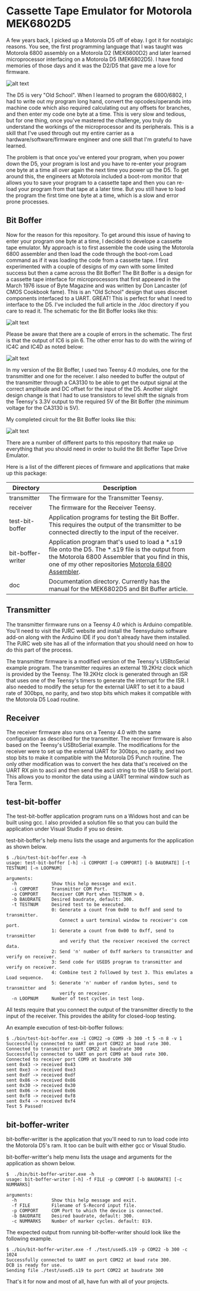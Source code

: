 
# Cassette Tape Emulator for Motorola MEK6802D5

A few years back, I picked up a Motorola D5 off of ebay.  I got it for nostalgic reasons.  You see, the first programming language that I was taught was Motorola 6800 assembly on a Motorola D2 (MEK6800D2) and later learned microprocessor interfacing on a Motorola D5 (MEK6802D5).  I have fond memories of those days and it was the D2/D5 that gave me a love for firmware.  

![alt text](./images/mek6802d5.jpg?raw=true "MEK6802D5")

The D5 is very "Old School".  When I learned to program the 6800/6802, I had to write out my program long hand, convert the opcodes/operands into machine code which also required calculating out any offsets for branches, and then enter my code one byte at a time.  This is very slow and tedious, but for one thing, once you've mastered the challenge, you truly do understand the workings of the microprocessor and its peripherals.  This is a skill that I've used through out my entire carrier as a hardware/software/firmware engineer and one skill that I'm grateful to have learned.  

The problem is that once you've entered your program, when you power down the D5, your program is lost and you have to re-enter your program one byte at a time all over again the next time you power up the D5.  To get around this, the engineers at Motorola included a boot-rom monitor that allows you to save your program to a cassette tape and then you can re-load your program from that tape at a later time.  But you still have to load the program the first time one byte at a time, which is a slow and error prone processes.

Bit Boffer
---

Now for the reason for this repository.  To get around this issue of having to enter your program one byte at a time, I decided to develope a cassette tape emulator.  My approach is to first assemble the code using the Motorola 6800 assembler and then load the code through the boot-rom Load command as if it was loading the code from a cassette tape.  I first experimented with a couple of designs of my own with some limited success but then a came across the Bit Boffer!  The Bit Boffer is a design for a cassette tape interface for microprocessors that first appeared in the March 1976 issue of Byte Magazine and was written by Don Lancaster (of CMOS Cookbook fame).  This is an "Old School" design that uses discreet components interfaced to a UART.  GREAT!  This is perfect for what I need to interface to the D5.  I've included the full article in the ./doc directory if you care to read it.  The schematic for the Bit Boffer looks like this:

![alt text](./images/bit-boffer_schematic.jpg?raw=true "Bit Boffer Schematic")

Please be aware that there are a couple of errors in the schematic. The first is that the output of IC6 is pin 6.  The other error has to do with the wiring of IC4C and IC4D as noted below:

![alt text](./images/ic4-correction.jpg?raw=true "IC4 Correction")

In my version of the Bit Boffer, I used two Teensy 4.0 modules, one for the transmitter and one for the receiver.  I also needed to buffer the output of the transmitter through a CA3130 to be able to get the output signal at the correct amplitude and DC offset for the input of the D5.  Another slight design change is that I had to use transistors to level shift the signals from the Teensy's 3.3V output to the required 5V of the Bit Boffer (the minimum voltage for the CA3130 is 5V). 

My completed circuit for the Bit Boffer looks like this:

![alt text](./images/bit-boffer_circuit.jpg?raw=true "Bit Boffer Circuit")

There are a number of different parts to this repository that make up everything that you should need in order to build the Bit Boffer Tape Drive Emulator.

Here is a list of the different pieces of firmware and applications that make up this package:

| Directory | Description |
| ---| --- |
| transmitter       | The firmware for the Transmitter Teensy. |
| receiver          | The firmware for the Receiver Teensy. |
| test-bit-boffer   | Application programs for testing the Bit Boffer.  This requires the output of the transmitter to be connected directly to the input of the receiver. |
| bit-boffer-writer | Application program that's used to load a *.s19 file onto the D5.  The *.s19 file is the output from the Motorola 6800 Assembler that you find in this, one of my other repositories [Motorola 6800 Assembler](https://github.com/JimInCA/motorola-6800-assembler).|
| doc | Documentation directory.  Currently has the manual for the MEK6802D5 and Bit Buffer article. |

Transmitter
---
The transmitter firmware runs on a Teensy 4.0 which is Arduino compatible.  You'll need to visit the PJRC website and install the Teensyduino software add-on along with the Arduino IDE if you don't already have them installed.  The PJRC web site has all of the information that you should need on how to do this part of the process.

The transmitter firmware is a modified version of the Teensy's USBtoSerial example program.  The transmitter requires an external 19.2KHz clock which is provided by the Teensy.  The 19.2KHz clock is generated through an ISR that uses one of the Teensy's timers to generate the interrupt for the ISR.  I also needed to modify the setup for the external UART to set it to a baud rate of 300bps, no parity, and two stop bits which makes it compatible with the Motorola D5 Load routine. 

Receiver
---
The receiver firmware also runs on a Teensy 4.0 with the same configuration as described for the transmitter.  The receiver firmware is also based on the Teensy's USBtoSerial example.  The modifications for the receiver were to set up the external UART for 300bps, no parity, and two stop bits to make it compatible with the Motorola D5 Punch routine.  The only other modification was to convert the hex data that's received on the UART RX pin to ascii and then send the ascii string to the USB to Serial port.  This allows you to monitor the data using a UART terminal window such as Tera Term.  

test-bit-boffer
---
The test-bit-boffer application program runs on a Widows host and can be built using gcc.  I also provided a solution file so that you can build the application under Visual Studio if you so desire.

test-bit-boffer's help menu lists the usage and arguments for the application as shown below.

```
$ ./bin/test-bit-boffer.exe -h
usage: test-bit-boffer [-h] -i COMPORT [-o COMPORT] [-b BAUDRATE] [-t TESTNUM] [-n LOOPNUM]

arguments:
  -h             Show this help message and exit.
  -i COMPORT     Transmitter COM Port.
  -o COMPORT     Receiver COM Port when TESTNUM > 0.
  -b BAUDRATE    Desired baudrate, default: 300.
  -t TESTNUM     Desired test to be executed.
                 0: Generate a count from 0x00 to 0xff and send to transmitter.
                    Connect a uart terminal window to receiver's com port.
                 1: Generate a count from 0x00 to 0xff, send to transmitter
                    and verify that the receiver received the correct data.
                 2: Send 'n' number of 0xff markers to transmitter and verify on receiver.
                 3: Send code for USED5 program to transmitter and verify on receiver.
                 4: Combine test 2 followed by test 3. This emulates a Load sequence.
                 5: Generate 'n' number of random bytes, send to transmitter and
                    verify on receiver.
  -n LOOPNUM     Number of test cycles in test loop.
```

All tests require that you connect the output of the transmitter directly to the input of the receiver.  This provides the ability for closed-loop testing.  

An example execution of test-bit-boffer follows:
```
$ ./bin/test-bit-boffer.exe -i COM22 -o COM9 -b 300 -t 5 -n 8 -v 1
Successfully connected to UART on port COM22 at baud rate 300.
Connected to transmitter port COM22 at baudrate 300
Successfully connected to UART on port COM9 at baud rate 300.
Connected to receiver port COM9 at baudrate 300
sent 0x43 -> received 0x43
sent 0xe3 -> received 0xe3
sent 0xdf -> received 0xdf
sent 0x86 -> received 0x86
sent 0x30 -> received 0x30
sent 0x06 -> received 0x06
sent 0xf8 -> received 0xf8
sent 0xf4 -> received 0xf4
Test 5 Passed!
```

bit-boffer-writer
---
bit-boffer-writter is the application that you'll need to run to load code into the Motorola D5's ram.  It too can be built with either gcc or Visual Studio.

bit-boffer-writter's help menu lists the usage and arguments for the application as shown below. 

```
$  ./bin/bit-boffer-writer.exe -h
usage: bit-boffer-writer [-h] -f FILE -p COMPORT [-b BAUDRATE] [-c NUMMARKS]

arguments:
  -h             Show this help message and exit.
  -f FILE        Filename of S-Record input file.
  -p COMPORT     COM Port to which the device is connected.
  -b BAUDRATE    Desired baudrate, default: 300.
  -c NUMMARKS    Number of marker cycles. default: 819.
```

The expected output from running bit-boffer-writer should look like the following example.

```
$ ./bin/bit-boffer-writer.exe -f ./test/used5.s19 -p COM22 -b 300 -c 1024
Successfully connected to UART on port COM22 at baud rate 300.
DCB is ready for use.
Sending file ./test/used5.s19 to port COM22 at baudrate 300
```

That's it for now and most of all, have fun with all of your projects.